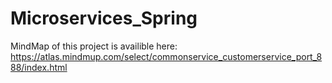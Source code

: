 # Microservices_Spring
MindMap of this project is availible here: https://atlas.mindmup.com/select/commonservice_customerservice_port_888/index.html
